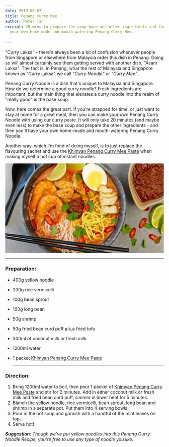 ```yaml
---
date: 2019-06-07
title: Penang Curry Mee
author: Peter Tan
excerpt: 20 mins to prepare the soup base and other ingredients and then you'll have
  your own home-made and mouth-watering Penang Curry Mee.

---
```

"Curry Laksa" - there's always been a bit of confusion whenever people from Singapore or elsewhere from Malaysia order this dish in Penang. Doing so will almost certainly see them getting served with another dish, "Asam Laksa". The fact is, in Penang, what the rest of Malaysia and Singapore known as "Curry Laksa" we call _"Curry Noodle" or "Curry Mee"_.

Penang Curry Noodle is a dish that's unique to Malaysia and Singapore. How do we determine a good curry noodle? Fresh ingredients are important, but the main thing that elevates a curry noodle into the realm of "really good" is the base soup.

Now, here comes the great part. If you're strapped for time, or just want to stay at home for a great meal, then you can make your own Penang Curry Noodle with using our curry paste. It will only take 20 minutes (and maybe even less) to make the base soup and prepare the other ingredients - and then you'll have your own home-made and mouth-watering Penang Curry Noodle.

Another way, which I'm fond of doing myself, is to just replace the flavouring sachet and use the [Khimyan Penang Curry Mee Paste](https://khimyancurry.com/projects/buy-penang-curry-mee-paste/) when making myself a hot cup of instant noodles.

![](/uploads/cropped-top-5-curry-mee-that-you-have-to-try-in-penang.jpg)

***

### **Preparation:**

* 400g yellow noodle
* 200g rice vermicelli
* 100g bean sprout
* 100g long bean
* 50g shrimp
* 50g fried bean curd puff a.k.a fried tofu
* 300ml of coconut milk or fresh milk
* 1200ml water
* 1 packet [Khimyan Penang Curry Mee Paste](https://khimyancurry.com/projects/buy-penang-curry-mee-paste/)

  ***

### **Direction:**

1. Bring 1200ml water to boil, then pour 1 packet of [Khimyan Penang Curry Mee Paste](https://khimyancurry.com/projects/buy-penang-curry-mee-paste/) and stir for 2 minutes. Add in either coconut milk or fresh milk and fried bean curd puff, simmer in lower heat for 5 minutes.
2. Blanch the yellow noodle, rice vermicelli, bean sprout, long bean and shrimp in a separate pot. Put them into 4 serving bowls.
3. Pour in the hot soup and garnish with a handful of the mint leaves on top.
4. Serve hot!

**_Suggestion:_** _Though we've put yellow noodles into this Penang Curry Noodle Recipe, you're free to use any type of noodle you like._